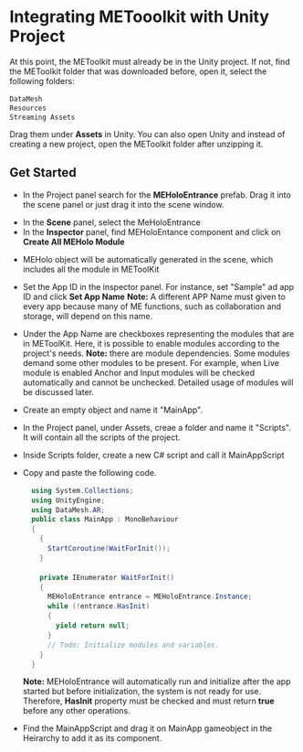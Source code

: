 # Integrating METooolkit with Unity Project

At this point, the METoolkit must already be in the Unity project. If not,
find the METoolkit folder that was downloaded before, open it, select the 
following folders:
```
DataMesh
Resources
Streaming Assets
```
Drag them under **Assets** in Unity.
You can also open Unity and instead of creating a new project, open the
METoolkit folder after unzipping it.

## Get Started
- In the Project panel search for the **MEHoloEntrance** prefab.
  Drag it into the scene panel or just drag it into the scene window.
 <p align="left>
 <img src="https://github.com/angelicaCruz/Tutorial/blob/master/integration1.png">
 </p> 
  
- In the **Scene** panel, select the MeHoloEntrance
- In the **Inspector** panel, find MEHoloEntance component and click on **Create All MEHolo Module**
<p align="left>
<img src="https://github.com/angelicaCruz/Tutorial/blob/master/integration2.png">
</p>

- MEHolo object will be automatically generated in the scene, which includes all the module in METoolKit
<p align="left>
<img src="https://github.com/angelicaCruz/Tutorial/blob/master/integration2.1.png">
</p>

- Set the App ID in the inspector panel. For instance, set "Sample" ad app ID
  and click **Set App Name**
  **Note:** A different APP Name must given to every app because many of ME functions,
            such as collaboration and storage, will depend on this name.
<p align="left>
<img src="https://github.com/angelicaCruz/Tutorial/blob/master/integration2.2.png">
</p>

- Under the App Name are checkboxes representing the modules that are in METoolKit.
  Here, it is possible to enable modules according to the project's needs.
  **Note:** there are module dependencies. Some modules demand some other modules to be 
        present. For example, when Live module is enabled Anchor and Input modules will
        be checked automatically and cannot be unchecked.
        Detailed usage of modules will be discussed later.
        
- Create an empty object and name it "MainApp".
- In the Project panel, under Assets, creae a folder and name it "Scripts".
  It will contain all the scripts of the project.
- Inside Scripts folder, create a new C# script and call it MainAppScript
- Copy and paste the following code.
  ```c#
    using System.Collections;
    using UnityEngine;
    using DataMesh.AR;
    public class MainApp : MonoBehaviour
    {
      {
        StartCoroutine(WaitForInit());
      }

      private IEnumerator WaitForInit()
      {
        MEHoloEntrance entrance = MEHoloEntrance.Instance;
        while (!entrance.HasInit)
        {
          yield return null;
        }
        // Todo: Initialize modules and variables.
      }
    }
  ```
  **Note:**
  MEHoloEntrance will automatically run and initialize after the app started but
  before initialization, the system is not ready for use. Therefore, **HasInit**
  property must be checked and must return **true** before any other operations.
  
- Find the MainAppScript and drag it on MainApp gameobject in the Heirarchy to 
  add it as its component.
